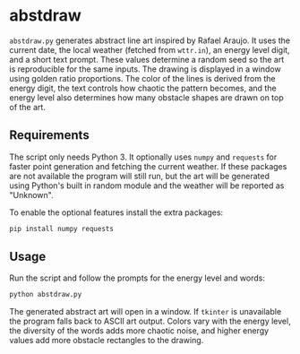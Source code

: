 # abstdraw

`abstdraw.py` generates abstract line art inspired by Rafael Araujo.  It uses
the current date, the local weather (fetched from `wttr.in`), an energy level
digit, and a short text prompt.  These values determine a random seed so the art
is reproducible for the same inputs.  The drawing is displayed in a window using
golden ratio proportions.  The color of the lines is derived from the energy
digit, the text controls how chaotic the pattern becomes, and the energy level
also determines how many obstacle shapes are drawn on top of the art.

## Requirements

The script only needs Python 3. It optionally uses `numpy` and `requests` for
faster point generation and fetching the current weather. If these packages are
not available the program will still run, but the art will be generated using
Python's built in random module and the weather will be reported as "Unknown".

To enable the optional features install the extra packages:

```bash
pip install numpy requests
```

## Usage

Run the script and follow the prompts for the energy level and words:

```bash
python abstdraw.py
```

The generated abstract art will open in a window.  If `tkinter` is unavailable
the program falls back to ASCII art output.  Colors vary with the energy level,
the diversity of the words adds more chaotic noise, and higher energy values
add more obstacle rectangles to the drawing.
